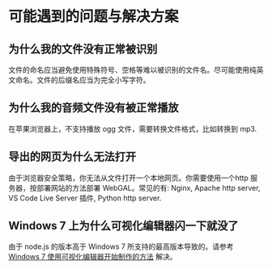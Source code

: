 # 可能遇到的问题与解决方案

## 为什么我的文件没有正常被识别

文件的命名应当避免使用特殊符号、空格等难以被识别的文件名。尽可能使用纯英文命名。文件的后缀名应当为完全小写字符。

## 为什么我的音频文件没有被正常播放

在苹果浏览器上，不支持播放 ogg 文件，需要转换文件格式，比如转换到 mp3.

## 导出的网页为什么无法打开

由于浏览器安全策略，你无法从文件打开一个本地网页。你需要使用一个http 服务器，按部署网站的方法部署 WebGAL。常见的有: Nginx, Apache http server, VS Code Live Server 插件, Python http server.

## Windows 7 上为什么可视化编辑器闪一下就没了

由于 node.js 的版本高于 Windows 7 所支持的最高版本导致的。请参考 [Windows 7 使用可视化编辑器开始制作的方法](./win7) 解决。
